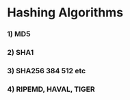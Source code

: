 # Hashing Algorithms

### 1) MD5

### 2) SHA1

### 3) SHA256 384 512 etc

### 4) RIPEMD, HAVAL, TIGER
